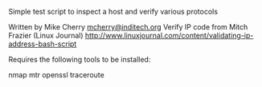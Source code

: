 Simple test script to inspect a host and verify various protocols

Written by Mike Cherry <mcherry@inditech.org>
Verify IP code from Mitch Frazier (Linux Journal)
http://www.linuxjournal.com/content/validating-ip-address-bash-script

Requires the following tools to be installed:

nmap
mtr
openssl
traceroute
